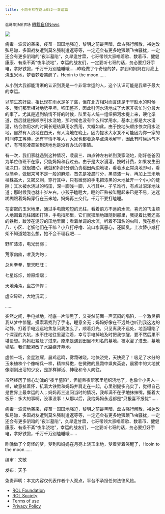 ```yaml
---
title: 小雨专栏在路上052——幸运篇
---
```

`温哥华扬帆农场` [轉載自GNews](https://gnews.org/zh-hans/1769620/)

![](https://assets.gnews.org/wp-content/uploads/2021/11/专栏图.png)


病毒一波波的袭来，疫苗一国国地强迫，黎明之前最黑暗，盘古强行解散，裕达改弦易辙，多国战友遭到莫名强制遣返等等，一定还会有更多地猥琐飞虫骚扰，一定还会有更多阴暗的“夜半墓陷”，久旱逢甘霖，七哥带领大家唱着歌、数着币、健健康康、有条不紊“夜半浇地”，幸运的战友们，一定要听七哥的话，务必要打好手电，拿好铁锨，千万千万别瞌睡哦……昨晚做了个奇怪的梦，梦到和妈妈在月亮上浇玉米地，梦着梦着笑醒了，Hcoin to the moon……

从小到大我都能清晰的认识到我是一个非常幸运的人，这个认识可能是我辈子最大的幸运。

以前生态好些，相比现在雨水是多了些，但在北方相对而言还是干旱缺水的时候多，我们那里相对地势平坦，稻田整齐，因此引河水浇地成了大家非农忙时分最大的事了。尤其是遇到墒情不好的时候，队里有人统一组织把河水提上来，硬化渠道，然后就是按顺序引水浇地，那时候也没有什么科学用水，基本上都是大水漫灌，结合你用水的时间长短结算用水费用，大概如此。由于按地头顺序依次用水浇地，自然有人浇地在白天，有人浇地在晚上，因为提水大水泵不可能因为你一家的时间停工等待，还有旱情不等人，大家也都着急早点浇地解旱，因此有时候运气不好，有可能凌晨轮到浇地也是没有办法的事情。

有一次，我们家就遇到这种情况，凌晨三、四点钟左右轮到我家浇地，刚好爸爸因为单位值班不在家，只能妈妈和我过去。由于是大水漫灌，按时计费，如果发生田埂决口，就很被动。我就和妈妈分别负责稻田两边地埂，看着水正常浇地即可，看似简单，做起来可不是一般的麻烦。首先是凌晨时分，黑漆漆一片，再加上玉米地植株高大，又密又刺，穿行其中，只有微弱的手电把漆黑的大地扯开一个小小的缝隙；其次被水浇过的稻田，深一脚浅一脚，人行其中，孑孓难行，有点过沼泽地味道；那时候我也就十岁左右，小孩子瞌睡大，睡的正熟被叫醒起来已是不易，迷迷糊糊跟着妈妈穿行在玉米地，妈妈再三交代，千万不要打瞌睡。

在密密的玉米地里，通过手电筒短短的光柱，看着前方不远的水流，喜光的飞虫烦人地围着光柱团团打转，手电指那里，它们就猥琐地跟随到那里，我提着比我还高的铁锨，跋涉在泥泞的田地里面；看着单调的水流，听着不知名的虫叫，我在想小八、小区、老妖他们在干嘛？小八打呼噜、流口水真恶心，还脚臭。上次替小咸打架不知道她怎么想，她不会不理我吧……

野旷漆漆，电光弱弱；

荒冢幽幽，唯我灼灼；

总角拳拳，擎天旺旺；

七星烁烁，燎原熠熠；

天地沌沌，盘古悍悍；

虚空碎碎，大地沉沉；

……

突然之间，手电掉地，彻底一片漆黑了，又突然前面一声沉闷的塌陷，一个激灵把我从梦中惊醒，摸索着找到了手电，睡意全无；妈妈好像在不远处也听到我这边的动静，打着手电远远地焦急问我怎么了，顺着灯光，只见离我不远处，地面塌陷了个深深的大坑，水不住地往里灌注着，幸亏手电掉地及时把我惊醒，要不然后果不堪设想。妈妈赶紧赶了过来，原来是遇到田里不知名的墓地，被水灌了进去，墓地塌陷，我们赶紧改了水路绕开墓地。

虚惊一场，金星独耀，晨鸡远鸣，雾霭破晓，地快浇完，天快亮了！吸足了水分的玉米植株个个像哨兵一样，精神抖擞，在微微的晨霭中飒爽英姿，晨雾中的大地就像刚刚出浴的少女，是那样鲜活、神秘和令人向往。

虽然经历了惊心动魄的“夜半墓陷”，但能熬夜帮家里组织浇地了，也像个小男人一样，故意扯着怀，抗着大铁锨和妈妈并肩走在一起，心里别提多充实了，觉得自己是世界上最幸运的人；妈妈再三追问当时的情况，我却满不在乎地抹抹嘴，撕着大板牙：多大的事啊，没事没事！从那以后，我给妈妈永远都是“只报喜不报忧”……

病毒一波波地袭来，疫苗一国国地强迫，黎明之前最黑暗，盘古强行解散，裕达改弦易辙，多国战友遭到莫名强制遣返等等，一定还会有更多地猥琐飞虫骚扰，一定还会有更多阴暗的“夜半墓陷”，久旱逢甘霖，七哥带领大家唱着歌、数着币、健健康康、有条不紊“夜半浇地”，幸运的战友们，一定要听七哥的话，务必要打好手电，拿好铁锨，千万千万别瞌睡哦……

昨晚做了个奇怪的梦，梦到和妈妈在月亮上浇玉米地，梦着梦着笑醒了，Hcoin to the moon……

编审：文敏

发布：天予

 

免责声明：本文内容仅代表作者个人观点，平台不承担任何法律风险。

- [ROL Foundation](https://rolfoundation.org/)
- [ROL Society](https://rolsociety.org/)
- [Terms of use](https://gnews.org/terms-of-use-3/)
- [Privacy Policy](https://gnews.org/privacy-policy/)

